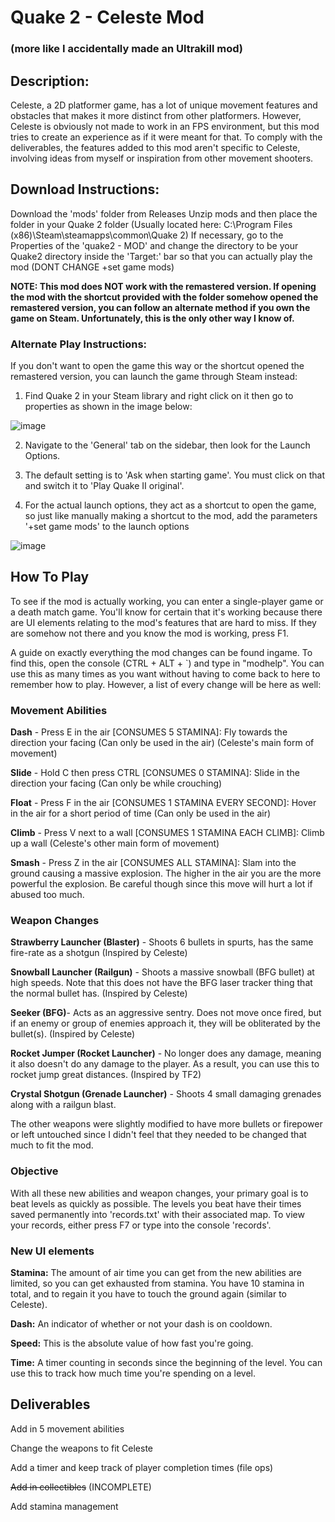 # Quake 2 - Celeste Mod 
### (more like I accidentally made an Ultrakill mod)

## Description:

Celeste, a 2D platformer game, has a lot of unique movement features and obstacles that makes it more distinct from other platformers. However, Celeste is obviously not made to work in an FPS environment, but this mod tries to create an experience as if it were meant for that. To comply with the deliverables, the features added to this mod aren't specific to Celeste, involving ideas from myself or inspiration from other movement shooters. 

## Download Instructions:

Download the 'mods' folder from Releases
Unzip mods and then place the folder in your Quake 2 folder (Usually located here: C:\Program Files (x86)\Steam\steamapps\common\Quake 2)
If necessary, go to the Properties of the 'quake2 - MOD' and change the directory to be your Quake2 directory inside the 'Target:' bar so that you can actually play the mod (DONT CHANGE +set game mods)

**NOTE: This mod does NOT work with the remastered version. If opening the mod with the shortcut provided with the folder somehow opened the remastered version, you can follow an alternate method if you own the game on Steam. Unfortunately, this is the only other way I know of.**
### Alternate Play Instructions:

If you don't want to open the game this way or the shortcut opened the remastered version, you can launch the game through Steam instead:
1. Find Quake 2 in your Steam library and right click on it then go to properties as shown in the image below:

![image](https://github.com/Alzabun/Quake2Celeste/assets/29514225/9fe6c7dd-b0be-47c8-b6a8-59666e324168)

2. Navigate to the 'General' tab on the sidebar, then look for the Launch Options.
3. The default setting is to 'Ask when starting game'. You must click on that and switch it to 'Play Quake II original'.

4. For the actual launch options, they act as a shortcut to open the game, so just like manually making a shortcut to the mod, add the parameters '+set game mods' to the launch options

![image](https://github.com/Alzabun/Quake2Celeste/assets/29514225/c7665126-3569-480f-ad96-452163e81e58)

## How To Play

To see if the mod is actually working, you can enter a single-player game or a death match game. You'll know for certain that it's working because there are UI elements relating to the mod's features that are hard to miss. If they are somehow not there and you know the mod is working, press F1.

A guide on exactly everything the mod changes can be found ingame. To find this, open the console (CTRL + ALT + `) and type in "modhelp". You can use this as many times as you want without having to come back to here to remember how to play. However, a list of every change will be here as well:

### Movement Abilities

__Dash__ - Press E in the air [CONSUMES 5 STAMINA]: Fly towards the direction your facing (Can only be used in the air) (Celeste's main form of movement)

__Slide__ - Hold C then press CTRL [CONSUMES 0 STAMINA]: Slide in the direction your facing (Can only be while crouching) 

__Float__ - Press F in the air [CONSUMES 1 STAMINA EVERY SECOND]: Hover in the air for a short period of time (Can only be used in the air)

__Climb__ - Press V next to a wall [CONSUMES 1 STAMINA EACH CLIMB]: Climb up a wall (Celeste's other main form of movement)

__Smash__ - Press Z in the air [CONSUMES ALL STAMINA]: Slam into the ground causing a massive explosion. The higher in the air you are the more powerful the explosion. Be careful though since this move will hurt a lot if abused too much.

### Weapon Changes

__Strawberry Launcher (Blaster)__ - Shoots 6 bullets in spurts, has the same fire-rate as a shotgun (Inspired by Celeste)

__Snowball Launcher (Railgun)__ - Shoots a massive snowball (BFG bullet) at high speeds. Note that this does not have the BFG laser tracker thing that the normal bullet has. (Inspired by Celeste)

__Seeker (BFG)__- Acts as an aggressive sentry. Does not move once fired, but if an enemy or group of enemies approach it, they will be obliterated by the bullet(s). (Inspired by Celeste)

__Rocket Jumper (Rocket Launcher)__ - No longer does any damage, meaning it also doesn't do any damage to the player. As a result, you can use this to rocket jump great distances. (Inspired by TF2)

__Crystal Shotgun (Grenade Launcher)__ - Shoots 4 small damaging grenades along with a railgun blast.

The other weapons were slightly modified to have more bullets or firepower or left untouched since I didn't feel that they needed to be changed that much to fit the mod. 

### Objective

With all these new abilities and weapon changes, your primary goal is to beat levels as quickly as possible. 
The levels you beat have their times saved permanently into 'records.txt' with their associated map.
To view your records, either press F7 or type into the console 'records'. 

### New UI elements

__Stamina:__ The amount of air time you can get from the new abilities are limited, so you can get exhausted from stamina. You have 10 stamina in total, and to regain it you have to touch the ground again (similar to Celeste).

__Dash:__ An indicator of whether or not your dash is on cooldown. 

__Speed:__ This is the absolute value of how fast you're going.

__Time:__ A timer counting in seconds since the beginning of the level. You can use this to track how much time you're spending on a level. 

## Deliverables

Add in 5 movement abilities

Change the weapons to fit Celeste

Add a timer and keep track of player completion times (file ops)

~~Add in collectibles~~ (INCOMPLETE)

Add stamina management
